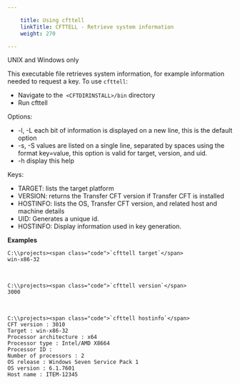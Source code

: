 ```yaml
---

    title: Using cfttell
    linkTitle: CFTTELL - Retrieve system information
    weight: 270

---
```

UNIX and Windows only

This executable file retrieves system information, for example information needed to request a key. To use <span class="code">`cfttell`</span>:

- Navigate to the<span class="code">` <CFTDIRINSTALL>/bin`</span> directory
- Run cfttell

Options:

- -l, -L each bit of information is displayed on a new line, this is the default option
- -s, -S values are listed on a single line, separated by spaces using the format key=value, this option is valid for target, version, and uid.
- -h display this help

Keys:

- TARGET: lists the target platform
- VERSION: returns the Transfer CFT version if Transfer CFT is installed
- HOSTINFO: lists the OS, Transfer CFT version, and related host and machine details
- UID: Generates a unique id.
- HOSTINFO: Display information used in key generation.

****Examples****

```
C:\\projects><span class="code">`cfttell target`</span>
win-x86-32
```

 

```
C:\\projects><span class="code">`cfttell version`</span>
3000
```

 

```
C:\\projects><span class="code">`cfttell hostinfo`</span>
CFT version : 3010
Target : win-x86-32
Processor architecture : x64
Processor type : Intel/AMD X8664
Processor ID :
Number of processors : 2
OS release : Windows Seven Service Pack 1
OS version : 6.1.7601
Host name : ITEM-12345
```
